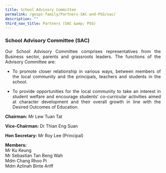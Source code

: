 ```yaml
---
title: School Advisory Committee
permalink: /gesps-family/Partners-SAC-and-PSG/sac/
description: ""
third_nav_title: Partners (SAC &amp; PSG)
---
```

### School Advisory Committee (SAC)

<p align="justify">Our School Advisory Committee comprises representatives from the Business sector, parents and grassroots leaders. The functions of the Advisory Committee are:

*   </p><p align="justify">To promote closer relationship in various ways, between members of the local community and the principals, teachers and students in the school.
*   </p><p align="justify">To provide opportunities for the local community to take an interest in student welfare and encourage students’ co-curricular activities aimed at character development and their overall growth in line with the Desired Outcomes of Education.

**Chairman:**&nbsp;Mr Lew Tuan Tat  
  
**Vice-Chairman:**&nbsp;Dr Thian Eng Suan  
  
**Hon Secretary:**&nbsp;Mr Roy Lee (Principal)

**Members:**&nbsp;<br>Mr Ku Keung  <br>Mr Sebastian Tan Beng Wah<br>Mdm Chang Rhoo Pi  <br>Mdm Azlinah Binte Ariff</p>